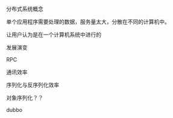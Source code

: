 分布式系统概念

单个应用程序需要处理的数据，服务量太大，分散在不同的计算机中。

让用户认为是在一个计算机系统中进行的





发展演变





RPC

通讯效率

序列化与反序列化效率



对象序列化？？



dubbo



